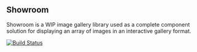 ## Showroom

Showroom is a WIP image gallery library used as a complete component solution for displaying an array of images in an interactive gallery format.


[![Build Status](https://travis-ci.com/MaxHvesser/showroom.svg?branch=master)](https://travis-ci.com/MaxHvesser/showroom)
